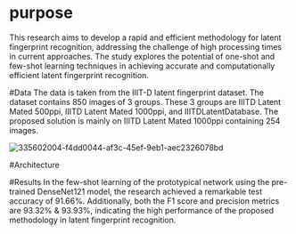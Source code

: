 # purpose
This research aims to develop a rapid and efficient methodology for latent fingerprint recognition, addressing the challenge of high processing times in current approaches. The study explores the potential of one-shot and few-shot learning techniques in achieving accurate and computationally efficient latent fingerprint recognition.

#Data
The data is taken from the IIIT-D latent fingerprint dataset. The dataset contains 850 images of 3 groups. These 3 groups are IIITD Latent Mated 500ppi, IIITD Latent Mated 1000ppi, and IIITDLatentDatabase. The proposed solution is mainly on IIITD Latent Mated 1000ppi containing 254 images.


![335602004-f4dd0044-af3c-45ef-9eb1-aec2326078bd](https://github.com/MayurJadhav13/latent-fingerprint/assets/92316540/4cd939bf-54e6-4f91-b30b-24d4600bd12a)



#Architecture

#Results 
In the few-shot learning of the prototypical network using the pre-trained DenseNet121 model, the research achieved a remarkable test accuracy of 91.66%. Additionally, both the F1 score and precision metrics are 93.32% & 93.93%, indicating the high performance of the proposed methodology in latent fingerprint recognition.
